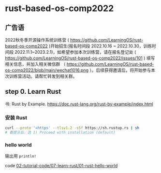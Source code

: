 # rust-based-os-comp2022

## 广告语

2022秋冬季开源操作系统训练营 ( https://github.com/LearningOS/rust-based-os-comp2022 )开始招生(报名时间段 2022.10.16 ~ 2022.10.30，训练时间段 2022.11.1~2023.2.1)，如希望参加本次训练营，请在报名登记处 ( https://github.com/LearningOS/rust-based-os-comp2022/issues/101 ) 填写相关信息，并加入相关微信群 （ https://github.com/LearningOS/rust-based-os-comp2022/blob/main/wechat1016.png ）。后续获得邀请后，将开始参与本次训练营活动。请帮忙转发到相关群。

## step 0. Learn Rust

书: Rust by Example. https://doc.rust-lang.org/rust-by-example/index.html

### 安装 Rust

```bash
curl --proto '=https' --tlsv1.2 -sSf https://sh.rustup.rs | sh
# 看提示后，选 1) Proceed with installation (default)
```

### hello world

输出用 `println!`

code [02-tutorial-code/07-learn-rust/01-rust-hello-world](../../02-tutorial-code/07-learn-rust/01-rust-hello-world/hello.rs)
